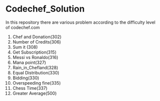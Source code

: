 # Codechef_Solution
In this repository there are various problem according to the difficulty level of codechef.com 
1. Chef and Donation(302) 
2. Number of Credits(306)
3. Sum it (308)
4. Get Subscription(315)
5. Messi vs Ronaldo(316)
6. Mana point(327)
7. Rain_in_Chefland(328)
8. Equal Distribution(330)
9. Bidding(330)
10. Overspeeding fine(335)
11. Chess Time(337)
12. Greater Average(500)
